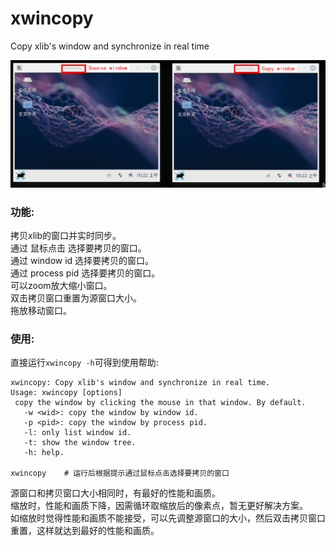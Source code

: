 # xwincopy
Copy xlib's window and synchronize in real time

![image](doc/xwincopy.png)

### 功能:
拷贝xlib的窗口并实时同步。  
通过 鼠标点击 选择要拷贝的窗口。  
通过 window id 选择要拷贝的窗口。  
通过 process pid 选择要拷贝的窗口。  
可以zoom放大缩小窗口。  
双击拷贝窗口重置为源窗口大小。  
拖放移动窗口。  

### 使用:
直接运行`xwincopy -h`可得到使用帮助:

	xwincopy: Copy xlib's window and synchronize in real time.
	Usage: xwincopy [options]
	 copy the window by clicking the mouse in that window. By default.
	   -w <wid>: copy the window by window id.
	   -p <pid>: copy the window by process pid.
	   -l: only list window id.
	   -t: show the window tree.
	   -h: help.
		
	xwincopy 	# 运行后根据提示通过鼠标点击选择要拷贝的窗口

源窗口和拷贝窗口大小相同时，有最好的性能和画质。  
缩放时，性能和画质下降，因需循环取缩放后的像素点，暂无更好解决方案。  
如缩放时觉得性能和画质不能接受，可以先调整源窗口的大小，然后双击拷贝窗口重置，这样就达到最好的性能和画质。

